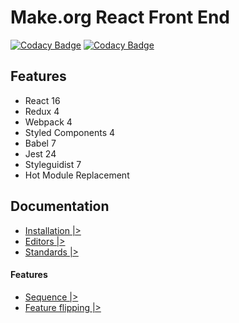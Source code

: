 # Make.org React Front End
[![Codacy Badge](https://api.codacy.com/project/badge/Coverage/0d6905329e874f4bbb922aa57f4725ad)](https://www.codacy.com/app/makeorg/front-accessible?utm_source=gitlab.com&utm_medium=referral&utm_content=makeorg/platform/front-accessible&utm_campaign=Badge_Coverage)
[![Codacy Badge](https://api.codacy.com/project/badge/Grade/0d6905329e874f4bbb922aa57f4725ad)](https://www.codacy.com/app/makeorg/front-accessible?utm_source=gitlab.com&amp;utm_medium=referral&amp;utm_content=makeorg/platform/front-accessible&amp;utm_campaign=Badge_Grade)

## Features
*   React 16
*   Redux 4
*   Webpack 4
*   Styled Components 4
*   Babel 7
*   Jest 24
*   Styleguidist 7
*   Hot Module Replacement

## Documentation

- [Installation |>](./docs/installation.md)
- [Editors |>](./docs/editors.md)
- [Standards |>](./docs/standards.md)

#### Features

- [Sequence |>](./docs/sequence.md)
- [Feature flipping |>](./docs/feature-flipping.md)
